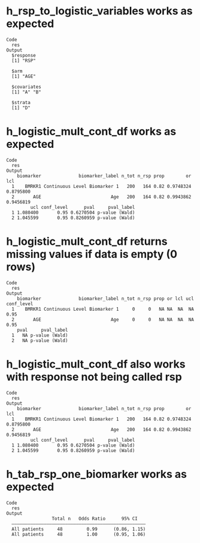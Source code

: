 # h_rsp_to_logistic_variables works as expected

    Code
      res
    Output
      $response
      [1] "RSP"
      
      $arm
      [1] "AGE"
      
      $covariates
      [1] "A" "B"
      
      $strata
      [1] "D"
      

# h_logistic_mult_cont_df works as expected

    Code
      res
    Output
        biomarker              biomarker_label n_tot n_rsp prop        or       lcl
      1    BMRKR1 Continuous Level Biomarker 1   200   164 0.82 0.9748324 0.8795800
      2       AGE                          Age   200   164 0.82 0.9943862 0.9456819
             ucl conf_level      pval     pval_label
      1 1.080400       0.95 0.6270504 p-value (Wald)
      2 1.045599       0.95 0.8260959 p-value (Wald)

# h_logistic_mult_cont_df returns missing values if data is empty (0 rows)

    Code
      res
    Output
        biomarker              biomarker_label n_tot n_rsp prop or lcl ucl conf_level
      1    BMRKR1 Continuous Level Biomarker 1     0     0   NA NA  NA  NA       0.95
      2       AGE                          Age     0     0   NA NA  NA  NA       0.95
        pval     pval_label
      1   NA p-value (Wald)
      2   NA p-value (Wald)

# h_logistic_mult_cont_df also works with response not being called rsp

    Code
      res
    Output
        biomarker              biomarker_label n_tot n_rsp prop        or       lcl
      1    BMRKR1 Continuous Level Biomarker 1   200   164 0.82 0.9748324 0.8795800
      2       AGE                          Age   200   164 0.82 0.9943862 0.9456819
             ucl conf_level      pval     pval_label
      1 1.080400       0.95 0.6270504 p-value (Wald)
      2 1.045599       0.95 0.8260959 p-value (Wald)

# h_tab_rsp_one_biomarker works as expected

    Code
      res
    Output
                     Total n   Odds Ratio      95% CI   
      ——————————————————————————————————————————————————
      All patients     48         0.99      (0.86, 1.15)
      All patients     48         1.00      (0.95, 1.06)

